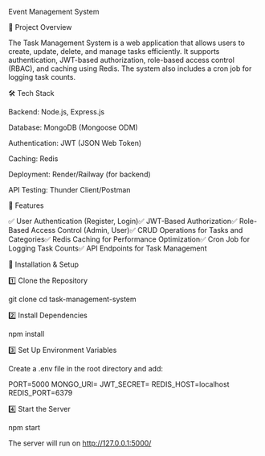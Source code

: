 Event Management System

🚀 Project Overview

The Task Management System is a web application that allows users to create, update, delete, and manage tasks efficiently. It supports authentication, JWT-based authorization, role-based access control (RBAC), and caching using Redis. The system also includes a cron job for logging task counts.

🛠️ Tech Stack

Backend: Node.js, Express.js

Database: MongoDB (Mongoose ODM)

Authentication: JWT (JSON Web Token)

Caching: Redis

Deployment: Render/Railway (for backend)

API Testing: Thunder Client/Postman

📌 Features

✅ User Authentication (Register, Login)✅ JWT-Based Authorization✅ Role-Based Access Control (Admin, User)✅ CRUD Operations for Tasks and Categories✅ Redis Caching for Performance Optimization✅ Cron Job for Logging Task Counts✅ API Endpoints for Task Management

🔧 Installation & Setup

1️⃣ Clone the Repository

git clone <your-repo-url>
cd task-management-system

2️⃣ Install Dependencies

npm install

3️⃣ Set Up Environment Variables

Create a .env file in the root directory and add:

PORT=5000
MONGO_URI=<your-mongodb-uri>
JWT_SECRET=<your-secret-key>
REDIS_HOST=localhost
REDIS_PORT=6379

4️⃣ Start the Server

npm start

The server will run on http://127.0.0.1:5000/

